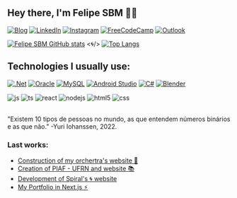 ## Hey there, I'm Felipe SBM 👋🏽

[![Blog](https://img.shields.io/badge/website-000000?style=for-the-badge&logo=About.me&logoColor=white)](https://fsbm.vercel.app)
[![LinkedIn](https://img.shields.io/badge/LinkedIn-0077B5?style=for-the-badge&logo=linkedin&logoColor=white)](https://www.linkedin.com/in/felipe-sbm/)
[![Instagram](https://img.shields.io/badge/Instagram-E4405F?style=for-the-badge&logo=instagram&logoColor=white)](https://instagram.com/felipe_sbm)
[![FreeCodeCamp](https://img.shields.io/badge/Freecodecamp-%23123.svg?&style=for-the-badge&logo=freecodecamp&logoColor=green)](https://www.freecodecamp.org/Felipe_SBM)
[![Outlook](https://img.shields.io/badge/Microsoft_Outlook-0078D4?style=for-the-badge&logo=microsoft-outlook&logoColor=white)]()

[![Felipe SBM GitHub stats](https://github-readme-stats.vercel.app/api?username=felipe-sbm&show_icons=true&theme=dracula&count_private=true&size_weight=2&count_weight=2)](https://github.com/felipe-sbm) <🌀/> 
[![Top Langs](https://github-readme-stats.vercel.app/api/top-langs/?username=felipe-sbm&layout=compact&theme=dracula)](https://github.com/felipe-sbm)

## Technologies I usually use:

<div style="display: inline_block">
  
  [![.Net](https://img.shields.io/badge/.NET-5C2D91?style=for-the-badge&logo=.net&logoColor=white)]()
  [![Oracle](https://img.shields.io/badge/Oracle-F80000?style=for-the-badge&logo=oracle&logoColor=white)]()
  [![MySQL](https://img.shields.io/badge/mysql-4479A1.svg?style=for-the-badge&logo=mysql&logoColor=white)]()
  [![Android Studio](https://img.shields.io/badge/android%20studio-346ac1?style=for-the-badge&logo=android%20studio&logoColor=white)]()
  [![C#](https://img.shields.io/badge/c%23-%23239120.svg?style=for-the-badge&logo=csharp&logoColor=white)]()
  [![Blender](https://img.shields.io/badge/blender-%23F5792A.svg?style=for-the-badge&logo=blender&logoColor=white)]()
  
  <img align="center" alt="js" src="https://img.shields.io/badge/JavaScript-F7DF1E?style=for-the-badge&logo=javascript&logoColor=black" />
  <img align="center" alt="ts" src="https://img.shields.io/badge/TypeScript-007ACC?style=for-the-badge&logo=typescript&logoColor=white" />
  <img align="center" alt="react" src="https://img.shields.io/badge/React-20232A?style=for-the-badge&logo=react&logoColor=61DAFB" />
  <img align="center" alt="nodejs" src="https://img.shields.io/badge/Node.js-43853D?style=for-the-badge&logo=node.js&logoColor=white" />
  <img align="center" alt="html5" src="https://img.shields.io/badge/HTML5-E34F26?style=for-the-badge&logo=html5&logoColor=white" />
  <img align="center" alt="css" src="https://img.shields.io/badge/CSS3-1572B6?style=for-the-badge&logo=css3&logoColor=white" />
</div><br/>

"Existem 10 tipos de pessoas no mundo, as que entendem números binários e as que não."
-Yuri Iohanssen, 2022.

### Last works:
- [Construction of my orchertra's website 🎼](https://github.com/felipe-sbm/shalom)<br/>
- [Creation of PIAF - UFRN and website 📚](https://github.com/felipe-sbm/piaf-ufrn)<br/>
- [Development of Spiral's 🌀 website](https://youtube.com/c/UCMUiWmrb-6lc7QZpeTztoqg)<br/>
- [My Portfolio in Next.js ⚡](https://fsbm.vercel.app)<br/>

<!--
**felipe-sbm/felipe-sbm** is a ✨ _special_ ✨ repository because its `README.md` (this file) appears on your GitHub profile.

Here are some ideas to get you started:

- 🔭 I’m currently working on ...
- 🌱 I’m currently learning ...
- 👯 I’m looking to collaborate on ...
- 🤔 I’m looking for help with ...
- 💬 Ask me about ...
- 📫 How to reach me: ...
- 😄 Pronouns: ...
- ⚡ Fun fact: ...
-->
